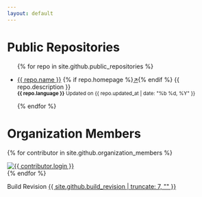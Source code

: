 ```yaml
---
layout: default
---
```


<h1>Public Repositories</h1>
<ul>
    {% for repo in site.github.public_repositories %}
        <li>
            <p>
                <a href="{{ repo.html_url }}">{{ repo.name }}</a>
                {% if repo.homepage %}<a href="{{ repo.homepage }}" target="_blank">↗️</a>{% endif %}
                {{ repo.description }}
                <br>
                <small><b>{{ repo.language }}</b> Updated on {{ repo.updated_at | date: "%b %d, %Y" }}</small>
            </p>
        </li>
    {% endfor %}
</ul>

<h1>Organization Members</h1>

{% for contributor in site.github.organization_members %}
<div class="gallery">
    <a href="{{ contributor.html_url }}" class="thumbnail" title="@{{ contributor.login }}">
        <img src="{{ contributor.avatar_url }}" alt="{{ contributor.login }}">
    </a>
</div>
{% endfor %}

<p>
    Build Revision <a href="./site.github.json">{{ site.github.build_revision | truncate: 7, "" }}</a>
</p>
